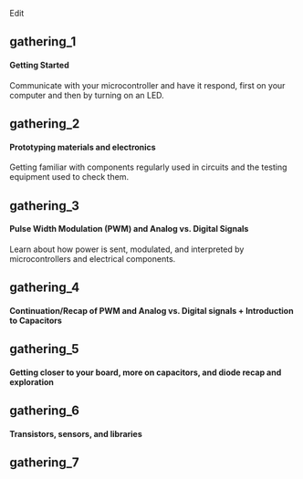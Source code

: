 Edit
## gathering_1
#### Getting Started  
Communicate with your microcontroller and have it respond, first on your computer and then by turning on an LED.  
## gathering_2
#### Prototyping materials and electronics  
Getting familiar with components regularly used in circuits and the testing equipment used to check them.  
## gathering_3
#### Pulse Width Modulation (PWM) and Analog vs. Digital Signals  
Learn about how power is sent, modulated, and interpreted by microcontrollers and electrical components.  
## gathering_4
#### Continuation/Recap of PWM and Analog vs. Digital signals + Introduction to Capacitors  
## gathering_5
#### Getting closer to your board, more on capacitors, and diode recap and exploration 
## gathering_6
#### Transistors, sensors, and libraries  
## gathering_7
